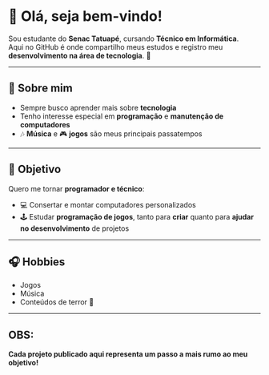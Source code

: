 # 👋 Olá, seja bem-vindo!  

Sou estudante do **Senac Tatuapé**, cursando **Técnico em Informática**.  
Aqui no GitHub é onde compartilho meus estudos e registro meu **desenvolvimento na área de tecnologia**. 🚀  

---

## 📌 Sobre mim  
- Sempre busco aprender mais sobre **tecnologia**  
- Tenho interesse especial em **programação** e **manutenção de computadores**  
- 🎶 **Música** e 🎮 **jogos** são meus principais passatempos  

---

## 🎯 Objetivo  
Quero me tornar **programador e técnico**:  
- 💻 Consertar e montar computadores personalizados 
- 🕹️ Estudar **programação de jogos**, tanto para **criar** quanto para **ajudar no desenvolvimento** de projetos  

---

## 🎧 Hobbies  
- Jogos  
- Música  
- Conteúdos de terror 👻  

---
## OBS:
**Cada projeto publicado aqui representa um passo a mais rumo ao meu objetivo!**  
